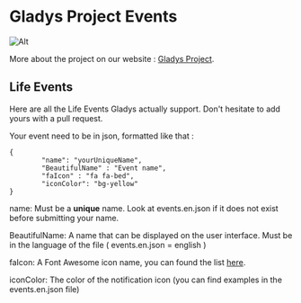 Gladys Project Events
=======================

![Alt](http://gladysproject.com/assets/images/presentation/facebook_share_gladys.jpg)

More about the project on our website : [Gladys Project](http://gladysproject.com).

Life Events
-------------

Here are all the Life Events Gladys actually support. Don't hesitate to add yours with a pull request.

Your event need to be in json, formatted like that :
 
```
{ 
		"name": "yourUniqueName", 
		"BeautifulName" : "Event name",  
		"faIcon" : "fa fa-bed", 
		"iconColor": "bg-yellow"
}
```

name: Must be a **unique** name. Look at events.en.json if it does not exist before submitting your name.

BeautifulName: A name that can be displayed on the user interface. Must be in the language of the file ( events.en.json = english )

faIcon: A Font Awesome icon name, you can found the list [here](https://fortawesome.github.io/Font-Awesome/icons/).

iconColor: The color of the notification icon (you can find examples in the events.en.json file) 
